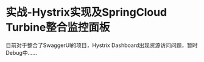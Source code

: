 # 实战-Hystrix实现及SpringCloud Turbine整合监控面板



目前对于整合了SwaggerUI的项目，Hystrix Dashboard出现资源访问问题，暂时Debug中......

